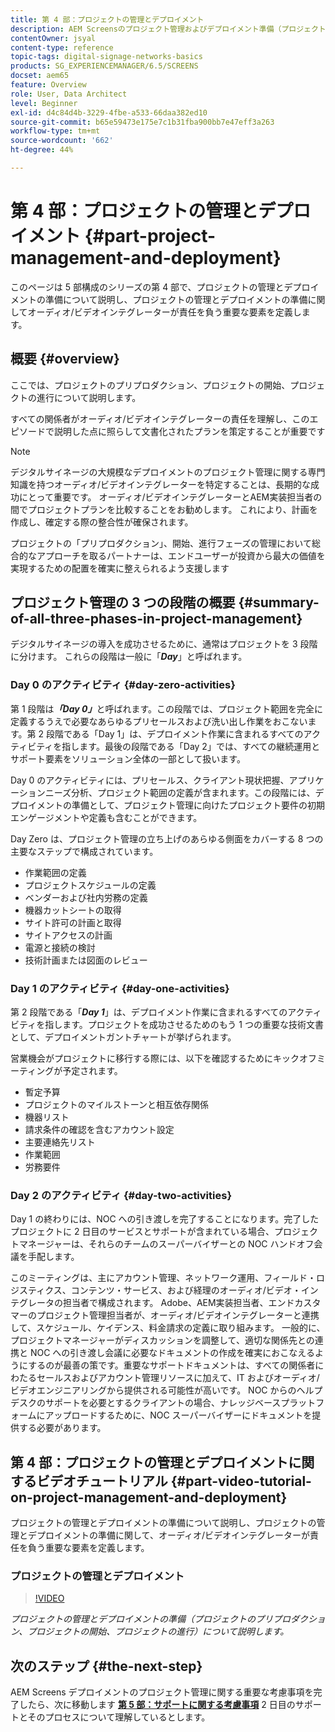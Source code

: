 ```yaml
---
title: 第 4 部：プロジェクトの管理とデプロイメント
description: AEM Screensのプロジェクト管理およびデプロイメント準備（プロジェクトのプリプロダクション、プロジェクトの開始、プロジェクトの進行）について説明します。
contentOwner: jsyal
content-type: reference
topic-tags: digital-signage-networks-basics
products: SG_EXPERIENCEMANAGER/6.5/SCREENS
docset: aem65
feature: Overview
role: User, Data Architect
level: Beginner
exl-id: d4c84d4b-3229-4fbe-a533-66daa382ed10
source-git-commit: b65e59473e175e7c1b31fba900bb7e47eff3a263
workflow-type: tm+mt
source-wordcount: '662'
ht-degree: 44%

---
```


# 第 4 部：プロジェクトの管理とデプロイメント {#part-project-management-and-deployment}

このページは 5 部構成のシリーズの第 4 部で、プロジェクトの管理とデプロイメントの準備について説明し、プロジェクトの管理とデプロイメントの準備に関してオーディオ/ビデオインテグレーターが責任を負う重要な要素を定義します。

## 概要 {#overview}

ここでは、プロジェクトのプリプロダクション、プロジェクトの開始、プロジェクトの進行について説明します。

すべての関係者がオーディオ/ビデオインテグレーターの責任を理解し、このエピソードで説明した点に照らして文書化されたプランを策定することが重要です

>[!NOTE]
>
>デジタルサイネージの大規模なデプロイメントのプロジェクト管理に関する専門知識を持つオーディオ/ビデオインテグレーターを特定することは、長期的な成功にとって重要です。 オーディオ/ビデオインテグレーターとAEM実装担当者の間でプロジェクトプランを比較することをお勧めします。 これにより、計画を作成し、確定する際の整合性が確保されます。
>
>プロジェクトの「プリプロダクション」、開始、進行フェーズの管理において総合的なアプローチを取るパートナーは、エンドユーザーが投資から最大の価値を実現するための配置を確実に整えられるよう支援します

## プロジェクト管理の 3 つの段階の概要 {#summary-of-all-three-phases-in-project-management}

デジタルサイネージの導入を成功させるために、通常はプロジェクトを 3 段階に分けます。 これらの段階は一般に「***Day***」と呼ばれます。

### Day 0 のアクティビティ {#day-zero-activities}

第 1 段階は&#x200B;***「Day 0」***&#x200B;と呼ばれます。この段階では、プロジェクト範囲を完全に定義するうえで必要なあらゆるプリセールスおよび洗い出し作業をおこないます。第 2 段階である「Day 1」は、デプロイメント作業に含まれるすべてのアクティビティを指します。最後の段階である「Day 2」では、すべての継続運用とサポート要素をソリューション全体の一部として扱います。

Day 0 のアクティビティには、プリセールス、クライアント現状把握、アプリケーションニーズ分析、プロジェクト範囲の定義が含まれます。この段階には、デプロイメントの準備として、プロジェクト管理に向けたプロジェクト要件の初期エンゲージメントや定義も含むことができます。

Day Zero は、プロジェクト管理の立ち上げのあらゆる側面をカバーする 8 つの主要なステップで構成されています。

* 作業範囲の定義
* プロジェクトスケジュールの定義
* ベンダーおよび社内労務の定義
* 機器カットシートの取得
* サイト許可の計画と取得
* サイトアクセスの計画
* 電源と接続の検討
* 技術計画または図面のレビュー

### Day 1 のアクティビティ {#day-one-activities}

第 2 段階である「***Day 1***」は、デプロイメント作業に含まれるすべてのアクティビティを指します。プロジェクトを成功させるためのもう 1 つの重要な技術文書として、デプロイメントガントチャートが挙げられます。

営業機会がプロジェクトに移行する際には、以下を確認するためにキックオフミーティングが予定されます。

* 暫定予算
* プロジェクトのマイルストーンと相互依存関係
* 機器リスト
* 請求条件の確認を含むアカウント設定
* 主要連絡先リスト
* 作業範囲
* 労務要件

### Day 2 のアクティビティ {#day-two-activities}

Day 1 の終わりには、NOC への引き渡しを完了することになります。完了したプロジェクトに 2 日目のサービスとサポートが含まれている場合、プロジェクトマネージャーは、それらのチームのスーパーバイザーとの NOC ハンドオフ会議を手配します。

このミーティングは、主にアカウント管理、ネットワーク運用、フィールド・ロジスティクス、コンテンツ・サービス、および経理のオーディオ/ビデオ・インテグレータの担当者で構成されます。 Adobe、AEM実装担当者、エンドカスタマーのプロジェクト管理担当者が、オーディオ/ビデオインテグレーターと連携して、スケジュール、ケイデンス、料金請求の定義に取り組みます。 一般的に、プロジェクトマネージャーがディスカッションを調整して、適切な関係先との連携と NOC への引き渡し会議に必要なドキュメントの作成を確実におこなえるようにするのが最善の策です。重要なサポートドキュメントは、すべての関係者にわたるセールスおよびアカウント管理リソースに加えて、IT およびオーディオ/ビデオエンジニアリングから提供される可能性が高いです。 NOC からのヘルプデスクのサポートを必要とするクライアントの場合、ナレッジベースプラットフォームにアップロードするために、NOC スーパーバイザーにドキュメントを提供する必要があります。

## 第 4 部：プロジェクトの管理とデプロイメントに関するビデオチュートリアル {#part-video-tutorial-on-project-management-and-deployment}

プロジェクトの管理とデプロイメントの準備について説明し、プロジェクトの管理とデプロイメントの準備に関して、オーディオ/ビデオインテグレーターが責任を負う重要な要素を定義します。

### プロジェクトの管理とデプロイメント

>[!VIDEO](https://video.tv.adobe.com/v/28408)

*プロジェクトの管理とデプロイメントの準備（プロジェクトのプリプロダクション、プロジェクトの開始、プロジェクトの進行）について説明します。*

## 次のステップ {#the-next-step}

AEM Screens デプロイメントのプロジェクト管理に関する重要な考慮事項を完了したら、次に移動します **[第 5 部：サポートに関する考慮事項](support-considerations.md)** 2 日目のサポートとそのプロセスについて理解しているとします。
